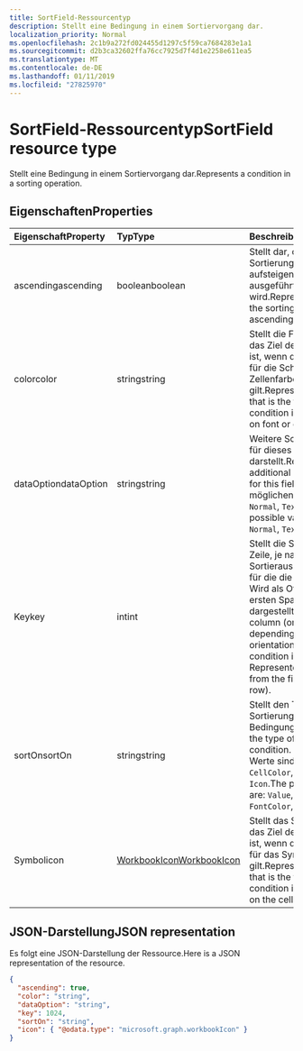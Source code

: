 ```yaml
---
title: SortField-Ressourcentyp
description: Stellt eine Bedingung in einem Sortiervorgang dar.
localization_priority: Normal
ms.openlocfilehash: 2c1b9a272fd024455d1297c5f59ca7684283e1a1
ms.sourcegitcommit: d2b3ca32602ffa76cc7925d7f4d1e2258e611ea5
ms.translationtype: MT
ms.contentlocale: de-DE
ms.lasthandoff: 01/11/2019
ms.locfileid: "27825970"
---
```

# <a name="sortfield-resource-type"></a><span data-ttu-id="693d6-103">SortField-Ressourcentyp</span><span class="sxs-lookup"><span data-stu-id="693d6-103">SortField resource type</span></span>

<span data-ttu-id="693d6-104">Stellt eine Bedingung in einem Sortiervorgang dar.</span><span class="sxs-lookup"><span data-stu-id="693d6-104">Represents a condition in a sorting operation.</span></span>

## <a name="properties"></a><span data-ttu-id="693d6-105">Eigenschaften</span><span class="sxs-lookup"><span data-stu-id="693d6-105">Properties</span></span>
| <span data-ttu-id="693d6-106">Eigenschaft</span><span class="sxs-lookup"><span data-stu-id="693d6-106">Property</span></span>     | <span data-ttu-id="693d6-107">Typ</span><span class="sxs-lookup"><span data-stu-id="693d6-107">Type</span></span>   |<span data-ttu-id="693d6-108">Beschreibung</span><span class="sxs-lookup"><span data-stu-id="693d6-108">Description</span></span>|
|:---------------|:--------|:----------|
|<span data-ttu-id="693d6-109">ascending</span><span class="sxs-lookup"><span data-stu-id="693d6-109">ascending</span></span>|<span data-ttu-id="693d6-110">boolean</span><span class="sxs-lookup"><span data-stu-id="693d6-110">boolean</span></span>|<span data-ttu-id="693d6-111">Stellt dar, ob die Sortierung in aufsteigender Reihenfolge ausgeführt wird.</span><span class="sxs-lookup"><span data-stu-id="693d6-111">Represents whether the sorting is done in an ascending fashion.</span></span>|
|<span data-ttu-id="693d6-112">color</span><span class="sxs-lookup"><span data-stu-id="693d6-112">color</span></span>|<span data-ttu-id="693d6-113">string</span><span class="sxs-lookup"><span data-stu-id="693d6-113">string</span></span>|<span data-ttu-id="693d6-114">Stellt die Farbe dar, die das Ziel der Bedingung ist, wenn die Sortierung für die Schrift- oder Zellenfarbe gilt.</span><span class="sxs-lookup"><span data-stu-id="693d6-114">Represents the color that is the target of the condition if the sorting is on font or cell color.</span></span>|
|<span data-ttu-id="693d6-115">dataOption</span><span class="sxs-lookup"><span data-stu-id="693d6-115">dataOption</span></span>|<span data-ttu-id="693d6-116">string</span><span class="sxs-lookup"><span data-stu-id="693d6-116">string</span></span>|<span data-ttu-id="693d6-117">Weitere Sortieroptionen für dieses Feld darstellt.</span><span class="sxs-lookup"><span data-stu-id="693d6-117">Represents additional sorting options for this field.</span></span> <span data-ttu-id="693d6-118">Die möglichen Werte sind: `Normal`, `TextAsNumber`.</span><span class="sxs-lookup"><span data-stu-id="693d6-118">The possible values are: `Normal`, `TextAsNumber`.</span></span>|
|<span data-ttu-id="693d6-119">Key</span><span class="sxs-lookup"><span data-stu-id="693d6-119">key</span></span>|<span data-ttu-id="693d6-120">int</span><span class="sxs-lookup"><span data-stu-id="693d6-120">int</span></span>|<span data-ttu-id="693d6-p102">Stellt die Spalte (oder Zeile, je nach Sortierausrichtung) dar, für die die Bedingung gilt. Wird als Offset von der ersten Spalte (oder Zeile) dargestellt.</span><span class="sxs-lookup"><span data-stu-id="693d6-p102">Represents the column (or row, depending on the sort orientation) that the condition is on. Represented as an offset from the first column (or row).</span></span>|
|<span data-ttu-id="693d6-123">sortOn</span><span class="sxs-lookup"><span data-stu-id="693d6-123">sortOn</span></span>|<span data-ttu-id="693d6-124">string</span><span class="sxs-lookup"><span data-stu-id="693d6-124">string</span></span>|<span data-ttu-id="693d6-125">Stellt den Typ der Sortierung der diese Bedingung.</span><span class="sxs-lookup"><span data-stu-id="693d6-125">Represents the type of sorting of this condition.</span></span> <span data-ttu-id="693d6-126">Die möglichen Werte sind: `Value`, `CellColor`, `FontColor`, `Icon`.</span><span class="sxs-lookup"><span data-stu-id="693d6-126">The possible values are: `Value`, `CellColor`, `FontColor`, `Icon`.</span></span>|
|<span data-ttu-id="693d6-127">Symbol</span><span class="sxs-lookup"><span data-stu-id="693d6-127">icon</span></span>|[<span data-ttu-id="693d6-128">WorkbookIcon</span><span class="sxs-lookup"><span data-stu-id="693d6-128">WorkbookIcon</span></span>](icon.md)|<span data-ttu-id="693d6-129">Stellt das Symbol dar, das das Ziel der Bedingung ist, wenn die Sortierung für das Symbol der Zelle gilt.</span><span class="sxs-lookup"><span data-stu-id="693d6-129">Represents the icon that is the target of the condition if the sorting is on the cell's icon.</span></span>|

## <a name="json-representation"></a><span data-ttu-id="693d6-130">JSON-Darstellung</span><span class="sxs-lookup"><span data-stu-id="693d6-130">JSON representation</span></span>

<span data-ttu-id="693d6-131">Es folgt eine JSON-Darstellung der Ressource.</span><span class="sxs-lookup"><span data-stu-id="693d6-131">Here is a JSON representation of the resource.</span></span>

<!--{
  "blockType": "resource",
  "optionalProperties": [],
  "@odata.type": "microsoft.graph.workbookSortField"
}-->

```json
{
  "ascending": true,
  "color": "string",
  "dataOption": "string",
  "key": 1024,
  "sortOn": "string",
  "icon": { "@odata.type": "microsoft.graph.workbookIcon" }
}

```

<!-- uuid: 8fcb5dbc-d5aa-4681-8e31-b001d5168d79
2015-10-25 14:57:30 UTC -->
<!-- {
  "type": "#page.annotation",
  "description": "SortField resource",
  "keywords": "",
  "section": "documentation",
  "tocPath": ""
}-->
